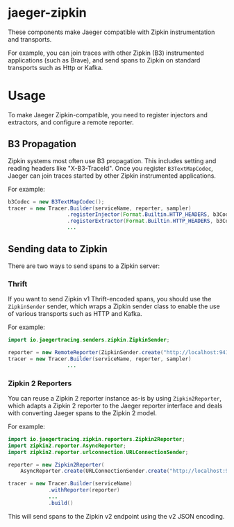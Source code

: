 # jaeger-zipkin
These components make Jaeger compatible with Zipkin instrumentation and transports.

For example, you can join traces with other Zipkin (B3) instrumented applications (such as Brave), and send spans to
Zipkin on standard transports such as Http or Kafka.

# Usage
To make Jaeger Zipkin-compatible, you need to register injectors and extractors, and configure a remote reporter.

## B3 Propagation
Zipkin systems most often use B3 propagation. This includes setting and reading headers like "X-B3-TraceId". Once you
register `B3TextMapCodec`, Jaeger can join traces started by other Zipkin instrumented applications.

For example:
```java
b3Codec = new B3TextMapCodec();
tracer = new Tracer.Builder(serviceName, reporter, sampler)
                   .registerInjector(Format.Builtin.HTTP_HEADERS, b3Codec)
                   .registerExtractor(Format.Builtin.HTTP_HEADERS, b3Codec)
                   ...
```

## Sending data to Zipkin
There are two ways to send spans to a Zipkin server:

### Thrift
If you want to send Zipkin v1 Thrift-encoded spans, you should use the `ZipkinSender` sender, which
wraps a Zipkin sender class to enable the use of various transports such as HTTP and Kafka.

For example:
```java
import io.jaegertracing.senders.zipkin.ZipkinSender;

reporter = new RemoteReporter(ZipkinSender.create("http://localhost:9411/api/v1/spans"));
tracer = new Tracer.Builder(serviceName, reporter, sampler)
                   ...
```

### Zipkin 2 Reporters
You can reuse a Zipkin 2 reporter instance as-is by using `Zipkin2Reporter`, which adapts a Zipkin
2 reporter to the Jaeger reporter interface and deals with converting Jaeger spans to the Zipkin 2 
model.

For example:
```java
import io.jaegertracing.zipkin.reporters.Zipkin2Reporter;
import zipkin2.reporter.AsyncReporter;
import zipkin2.reporter.urlconnection.URLConnectionSender;

reporter = new Zipkin2Reporter(
    AsyncReporter.create(URLConnectionSender.create("http://localhost:9411/api/v2/spans")));

tracer = new Tracer.Builder(serviceName)
             .withReporter(reporter)
             ...
             .build()
```

This will send spans to the Zipkin v2 endpoint using the v2 JSON encoding.

